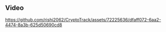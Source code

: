 
## Video ##
https://github.com/rishi2062/CryptoTrack/assets/72225636/dfaff072-6aa2-4474-8a3b-625d50690cd8

